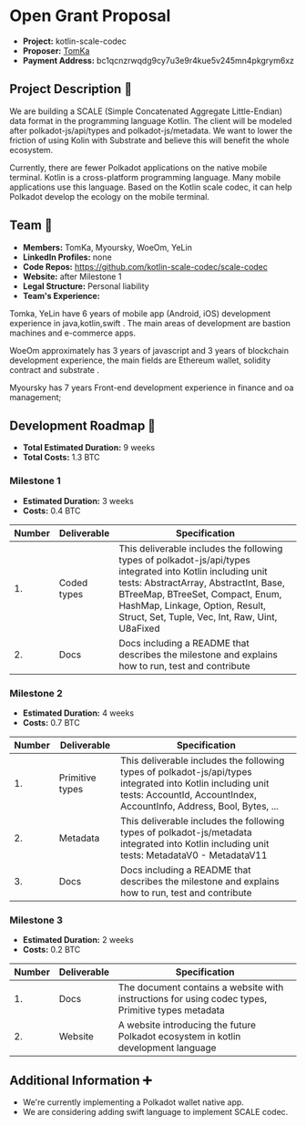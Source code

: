 # Open Grant Proposal

* **Project:** kotlin-scale-codec
* **Proposer:** [TomKa](https://github.com/kotlin-scale-codec)
* **Payment Address:** bc1qcnzrwqdg9cy7u3e9r4kue5v245mn4pkgrym6xz 

## Project Description :page_facing_up: 

We are building a SCALE (Simple Concatenated Aggregate Little-Endian) data format in the programming language Kotlin. The client will be modeled after polkadot-js/api/types and polkadot-js/metadata. We want to lower the friction of using Kolin with Substrate and believe this will benefit the whole ecosystem. 

Currently, there are fewer Polkadot applications on the native mobile terminal. Kotlin is a cross-platform programming language. Many mobile applications use this language. Based on the Kotlin scale codec, it can help Polkadot develop the ecology on the mobile terminal.

## Team :busts_in_silhouette:

* **Members:** TomKa, Myoursky, WoeOm, YeLin
* **LinkedIn Profiles:** none
* **Code Repos:** https://github.com/kotlin-scale-codec/scale-codec
* **Website:**	after Milestone 1
* **Legal Structure:** Personal liability
* **Team's Experience:** 

Tomka, YeLin have 6 years of mobile app (Android, iOS) development experience in java,kotlin,swift . The main areas of development are bastion machines and e-commerce apps.

WoeOm approximately has 3 years of javascript and 3 years of blockchain development experience, the main fields are Ethereum wallet, solidity contract and substrate .

Myoursky has 7 years Front-end development experience in finance and oa management;

## Development Roadmap :nut_and_bolt: 

* **Total Estimated Duration:** 9 weeks
* **Total Costs:** 1.3 BTC

### Milestone 1

* **Estimated Duration:** 3 weeks 
* **Costs:** 0.4 BTC


| Number | Deliverable | Specification | 
| ------------- | ------------- | ------------- |
| 1. | Coded types | This deliverable includes the following types of polkadot-js/api/types integrated into Kotlin including unit tests: AbstractArray, AbstractInt, Base, BTreeMap, BTreeSet, Compact, Enum, HashMap, Linkage, Option, Result, Struct, Set, Tuple, Vec, Int, Raw, Uint, U8aFixed |  
| 2.  | Docs | Docs including a README that describes the milestone and explains how to run, test and contribute| 

### Milestone 2

* **Estimated Duration:** 4 weeks 
* **Costs:** 0.7 BTC


| Number | Deliverable | Specification | 
| ------------- | ------------- | ------------- |
| 1.  | Primitive types| This deliverable includes the following types of polkadot-js/api/types integrated into Kotlin including unit tests: AccountId, AccountIndex, AccountInfo, Address, Bool, Bytes, ... |  
| 2.  | Metadata | This deliverable includes the following types of polkadot-js/metadata integrated into Kotlin including unit tests: MetadataV0 - MetadataV11  |  
| 3.  | Docs | Docs including a README that describes the milestone and explains how to run, test and contribute| 

### Milestone 3

* **Estimated Duration:** 2 weeks 
* **Costs:** 0.2 BTC


| Number | Deliverable | Specification | 
| ------------- | ------------- | ------------- |
| 1.  | Docs| The document contains a website with instructions for using codec types, Primitive types metadata |  
| 2.  | Website | A website introducing the future Polkadot ecosystem in kotlin development language| 


## Additional Information :heavy_plus_sign: 

* We're currently implementing a Polkadot wallet native app.
* We are considering adding swift language to implement SCALE codec.
 
